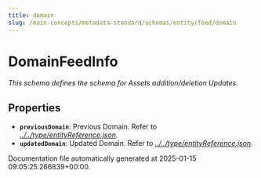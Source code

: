 ```yaml
---
title: domain
slug: /main-concepts/metadata-standard/schemas/entity/feed/domain
---
```


# DomainFeedInfo

*This schema defines the schema for Assets addition/deletion Updates.*

## Properties

- **`previousDomain`**: Previous Domain. Refer to *[../../type/entityReference.json](#/../type/entityReference.json)*.
- **`updatedDomain`**: Updated Domain. Refer to *[../../type/entityReference.json](#/../type/entityReference.json)*.


Documentation file automatically generated at 2025-01-15 09:05:25.266839+00:00.

